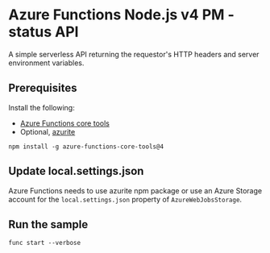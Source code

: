 # Azure Functions Node.js v4 PM - status API

A simple serverless API returning the requestor's HTTP headers and server environment variables.

## Prerequisites

Install the following: 

* [Azure Functions core tools](https://www.npmjs.com/package/azure-functions-core-tools)
* Optional, [azurite](https://www.npmjs.com/package/azurite)

```console
npm install -g azure-functions-core-tools@4
```

## Update local.settings.json

Azure Functions needs to use azurite npm package or use an Azure Storage account for the `local.settings.json` property of `AzureWebJobsStorage`. 

## Run the sample

```console
func start --verbose
```
